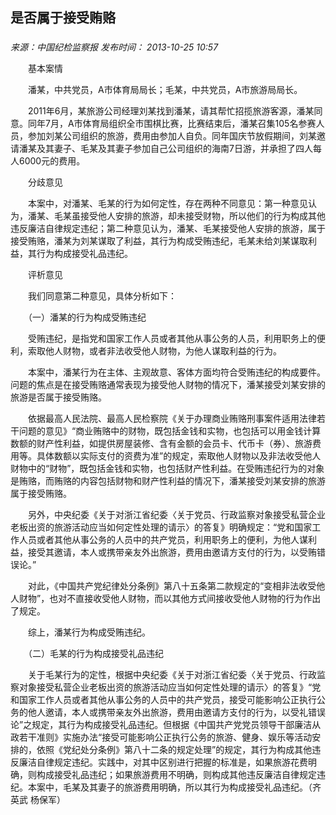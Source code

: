 ## 是否属于接受贿赂

### 

_来源：中国纪检监察报_ _发布时间： 2013-10-25 10:57_

　　基本案情

　　潘某，中共党员，A市体育局局长；毛某，中共党员，A市旅游局局长。

　　2011年6月，某旅游公司经理刘某找到潘某，请其帮忙招揽旅游客源，潘某同意。同年7月，A市体育局组织全市围棋比赛，比赛结束后，潘某召集105名参赛人员，参加刘某公司组织的旅游，费用由参加人自负。同年国庆节放假期间，刘某邀请潘某及其妻子、毛某及其妻子参加自己公司组织的海南7日游，并承担了四人每人6000元的费用。

　　分歧意见

　　本案中，对潘某、毛某的行为如何定性，存在两种不同意见：第一种意见认为，潘某、毛某虽接受他人安排的旅游，却未接受财物，所以他们的行为构成其他违反廉洁自律规定违纪；第二种意见认为，潘某、毛某接受他人安排的旅游，属于接受贿赂，潘某为刘某谋取了利益，其行为构成受贿违纪，毛某未给刘某谋取利益，其行为构成接受礼品违纪。

　　评析意见

　　我们同意第二种意见，具体分析如下：

　　（一）潘某的行为构成受贿违纪

　　受贿违纪，是指党和国家工作人员或者其他从事公务的人员，利用职务上的便利，索取他人财物，或者非法收受他人财物，为他人谋取利益的行为。

　　本案中，潘某行为在主体、主观故意、客体方面均符合受贿违纪的构成要件。问题的焦点是在接受贿赂通常表现为接受他人财物的情况下，潘某接受刘某安排的旅游是否属于接受贿赂。

　　依据最高人民法院、最高人民检察院《关于办理商业贿赂刑事案件适用法律若干问题的意见》“商业贿赂中的财物，既包括金钱和实物，也包括可以用金钱计算数额的财产性利益，如提供房屋装修、含有金额的会员卡、代币卡（券）、旅游费用等。具体数额以实际支付的资费为准”的规定，索取他人财物以及非法收受他人财物中的“财物”，既包括金钱和实物，也包括财产性利益。在受贿违纪行为的对象是贿赂，而贿赂的内容包括财物和财产性利益的情况下，潘某接受刘某安排的旅游属于接受贿赂。

　　另外，中央纪委《关于对浙江省纪委〈关于党员、行政监察对象接受私营企业老板出资的旅游活动应当如何定性处理的请示〉的答复》明确规定：“党和国家工作人员或者其他从事公务的人员中的共产党员，利用职务上的便利，为他人谋利益，接受其邀请，本人或携带亲友外出旅游，费用由邀请方支付的行为，以受贿错误论。”

　　对此，《中国共产党纪律处分条例》第八十五条第二款规定的“变相非法收受他人财物”，也对不直接收受他人财物，而以其他方式间接收受他人财物的行为作出了规定。

　　综上，潘某行为构成受贿违纪。

　　（二）毛某的行为构成接受礼品违纪

　　关于毛某行为的定性，根据中央纪委《关于对浙江省纪委〈关于党员、行政监察对象接受私营企业老板出资的旅游活动应当如何定性处理的请示〉的答复》“党和国家工作人员或者其他从事公务的人员中的共产党员，接受可能影响公正执行公务的他人邀请，本人或携带亲友外出旅游，费用由邀请方支付的行为，以受礼错误论”之规定，其行为构成接受礼品违纪。但根据《中国共产党党员领导干部廉洁从政若干准则》实施办法“接受可能影响公正执行公务的旅游、健身、娱乐等活动安排的，依照《党纪处分条例》第八十二条的规定处理”的规定，其行为构成其他违反廉洁自律规定违纪。实践中，对其中区别进行把握的标准是，如果旅游花费明确，则构成接受礼品违纪；如果旅游费用不明确，则构成其他违反廉洁自律规定违纪。本案中，毛某及其妻子的旅游费用明确，所以其行为构成接受礼品违纪。（齐英武 杨保军）